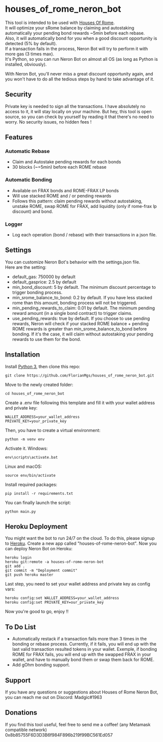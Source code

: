 # houses_of_rome_neron_bot
This tool is intended to be used with [Houses Of Rome](https://romedao.finance/).   
It will optimize your sRome balance by claiming and autostaking automatically your pending bond rewards ~5min before each rebase.   
Also, it will automatically bond for you when a good discount opportunity is detected (5% by default).  
If a transaction fails in the process, Neron Bot will try to perform it with more gas (3 times max).  
It's Python, so you can run Neron Bot on almost all OS (as long as Python is installed, obviously). 

With Neron Bot, you'll never miss a great discount opportunity again, and you won't have to do all the tedious steps by hand to take advantage of it.

## Security
Private key is needed to sign all the transactions. I have absolutely no access to it, it will stay locally on your machine. But hey, this tool is open source, so you can check by yourself by reading it that there's no need to worry. No security issues, no hidden fees !
## Features
### Automatic Rebase
- Claim and Autostake pending rewards for each bonds   
- 30 blocks (~=5min) before each ROME rebase   
### Automatic Bonding
- Available on FRAX bonds and ROME-FRAX LP bonds   
- Will use stacked ROME and / or pending rewards   
- Follows this pattern: claim pending rewards without autostaking, unstake ROME, swap ROME for FRAX, add liquidity (only if rome-frax lp discount) and bond.
### Logger
- Log each operation (bond / rebase) with their transactions in a json file.
## Settings
You can customize Neron Bot's behavior with the settings.json file.   
Here are the setting:   
- default_gas: 750000 by default
- default_gasprice: 2.5 by default
- min_bond_discount: 5 by default. The minimum discount percentage to trigger bonding process.
- min_srome_balance_to_bond: 0.2 by default. If you have less stacked rome than this amount, bonding process will not be triggered.
- min_pending_rewards_to_claim: 0.01 by default. The minimum pending reward amount (in a single bond contract) to trigger claims.
- use_pending_rewards: true by default. If you choose to use pending rewards, Neron will check if your stacked ROME balance + pending ROME rewards is greater than min_srome_balance_to_bond before bonding. If it's the case, it will claim without autostaking your pending rewards to use them for the bond.
## Installation
Install [Python 3](https://www.python.org/), then clone this repo:
```
git clone https://github.com/FlorianMgs/houses_of_rome_neron_bot.git
```
Move to the newly created folder:
```
cd houses_of_rome_neron_bot
```
Create a .env file following this template and fill it with your wallet address and private key:
```
WALLET_ADDRESS=your_wallet_address
PRIVATE_KEY=your_private_key
```
Then, you have to create a virtual environment:
```
python -m venv env
```
Activate it.
Windows:
```
env\scripts\activate.bat
```
Linux and macOS:
```
source env/bin/activate
```
Install required packages:
```
pip install -r requirements.txt
```
You can finally launch the script:
```
python main.py
```
## Heroku Deployment
You might want the bot to run 24/7 on the cloud. To do this, please signup to [Heroku](https://signup.heroku.com/).
Create a new app called "houses-of-rome-neron-bot".
Now you can deploy Neron Bot on Heroku:
```
heroku login
heroku git:remote -a houses-of-rome-neron-bot
git add .
git commit -m "Deployment commit"
git push heroku master 
```
Last step, you need to set your wallet address and private key as config vars:
```
heroku config:set WALLET_ADDRESS=your_wallet_address
heroku config:set PRIVATE_KEY=our_private_key
```
Now you're good to go, enjoy !!
## To Do List
- Automatically restack if a transaction fails more than 3 times in the bonding or rebase process. Currently, if it fails, you will end up with the last valid transaction resulted tokens in your wallet. Exemple, if bonding ROME for FRAX fails, you will end up with the swapped FRAX in your wallet, and have to manually bond them or swap them back for ROME.
- Add gOhm bonding support.
## Support
If you have any questions or suggestions about Houses of Rome Neron Bot, you can reach me out on Discord: Madgic#1963
## Donations
If you find this tool useful, feel free to send me a coffee! (any Metamask compatible network)      
0x8b85755F6D3D3B6f984F896b219f99BC561Ed057   
